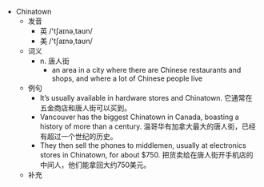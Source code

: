 - Chinatown
  - 发音
    - 英 /'tʃaɪnə,taʊn/
    - 美 /'tʃaɪnə,taʊn/
  - 词义
    - n. 唐人街
      - an area in a city where there are Chinese restaurants and shops, and where a lot of Chinese people live
  - 例句
    - It’s usually available in hardware stores and Chinatown. 它通常在五金商店和唐人街可以买到。
    - Vancouver has the biggest Chinatown in Canada, boasting a history of more than a century. 温哥华有加拿大最大的唐人街，已经有超过一个世纪的历史。
    - They then sell the phones to middlemen, usually at electronics stores in Chinatown, for about $750. 把货卖给在唐人街开手机店的中间人，他们能拿回大约750美元。
  - 补充